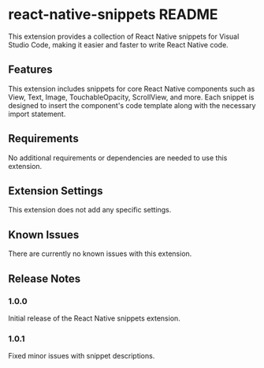 # react-native-snippets README

This extension provides a collection of React Native snippets for Visual Studio Code, making it easier and faster to write React Native code.

## Features

This extension includes snippets for core React Native components such as View, Text, Image, TouchableOpacity, ScrollView, and more. Each snippet is designed to insert the component's code template along with the necessary import statement.

## Requirements

No additional requirements or dependencies are needed to use this extension.

## Extension Settings

This extension does not add any specific settings.

## Known Issues

There are currently no known issues with this extension.

## Release Notes

### 1.0.0

Initial release of the React Native snippets extension.

### 1.0.1

Fixed minor issues with snippet descriptions.